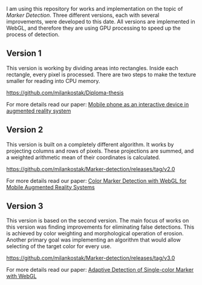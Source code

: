 I am using this repository for works and implementation on the topic of *Marker Detection*. Three different versions, each with several improvements, were developed to this date.
All versions are implemented in WebGL, and therefore they are using GPU processing to speed up the process of detection.

## Version 1
This version is working by dividing areas into rectangles. Inside each rectangle, every pixel is processed. There are two steps to make the texture smaller for reading into CPU memory.

https://github.com/milankostak/Diploma-thesis

For more details read our paper: [Mobile phone as an interactive device in augmented reality system](https://scholar.google.com/scholar_lookup?title=Mobile%20phone%20as%20an%20interactive%20device%20in%20augmented%20reality%20system&publication_year=2018)

## Version 2
This version is built on a completely different algorithm. It works by projecting columns and rows of pixels. These projections are summed, and a weighted arithmetic mean of their coordinates is calculated.

https://github.com/milankostak/Marker-detection/releases/tag/v2.0

For more details read our paper: [Color Marker Detection with WebGL for Mobile Augmented Reality Systems](https://doi.org/10.1007/978-3-030-27192-3_6)

## Version 3
This version is based on the second version. The main focus of works on this version was finding improvements for eliminating false detections. This is achieved by color weighting and morphological operation of erosion. Another primary goal was implementing an algorithm that would allow selecting of the target color for every use.

https://github.com/milankostak/Marker-detection/releases/tag/v3.0

For more details read our paper: [Adaptive Detection of Single-color Marker with WebGL](https://doi.org/10.1007/978-3-030-58465-8_29)
